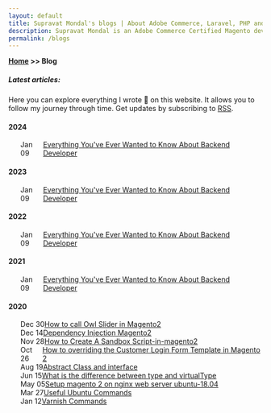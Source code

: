 ```yaml
---
layout: default
title: Supravat Mondal's blogs | About Adobe Commerce, Laravel, PHP and more
description: Supravat Mondal is an Adobe Commerce Certified Magento developer in Kolkata, India.
permalink: /blogs
---
```

**[Home](/) >> Blog**

##### Latest articles:

<p>Here you can explore everything I wrote 📝 on this website. It allows you to follow my journey through time. Get updates by subscribing to <a href="/sitemap.xml">RSS</a>.</p>
<h4>2024</h4>
<ul id="posts">
  <li style="display:flex">
    <date><time>Jan 09</time></date>
    <a href="#">Everything You've Ever Wanted to Know About Backend Developer</a>
  </li>
</ul>

<h4>2023</h4>
<ul id="posts">
  <li style="display:flex">
    <date><time>Jan 09</time></date>
    <a href="#">Everything You've Ever Wanted to Know About Backend Developer</a>
  </li>
</ul>
<h4>2022</h4>
<ul id="posts">
  <li style="display:flex">
    <date><time>Jan 09</time></date>
    <a href="#">Everything You've Ever Wanted to Know About Backend Developer</a>
  </li>
</ul>
<h4>2021</h4>
<ul id="posts">
  <li style="display:flex">
    <date><time>Jan 09</time></date>
    <a href="#">Everything You've Ever Wanted to Know About Backend Developer</a>
  </li>
</ul>
<h4>2020</h4>
<ul id="posts">
  <li style="display:flex">
    <date><time>Dec 30</time></date>
    <a href="https://supravatm.github.io/how-to-call-owl-slider-in-magento2.html">How to call Owl Slider in Magento2</a>
  </li>
  <li style="display:flex">
    <date><time>Dec 14</time></date>
    <a href="https://supravatm.github.io/dependency-injection-magento-2.html">Dependency Injection Magento2</a>
  </li>
  <li style="display:flex">
    <date><time>Nov 28</time></date>
    <a href="https://supravatm.github.io/how-to-create-a-Sandbox-Script-in-magento2.html">How to Create A Sandbox Script-in-magento2</a>
  </li>
  <li style="display:flex">
    <date><time>Oct 26</time></date>
    <a href="https://supravatm.github.io/magento2-overriding-the-customer-login-form-template.html">How to overriding the Customer Login Form Template in Magento 2</a>
  </li>
  <li style="display:flex">
    <date><time>Aug 19</time></date>
    <a href="https://supravatm.github.io/abstract-and-interface.html">Abstract Class and interface</a>
  </li>
  <li style="display:flex">
    <date><time>Jun 15</time></date>
    <a href="https://supravatm.github.io/what-is-the-difference-between-type-and-virtualType.html">What is the difference between type and virtualType</a>
  </li>
  <li style="display:flex">
    <date><time>May 05</time></date>
    <a href="#">Setup magento 2 on nginx web server ubuntu-18.04</a>
  </li>
  <li style="display:flex">
    <date><time>Mar 27</time></date>
    <a href="https://supravatm.github.io/useful-ubuntu-commands.html">Useful Ubuntu Commands</a>
  </li>
  <li style="display:flex">
    <date><time>Jan 12</time></date>
    <a href="https://supravatm.github.io/varnish-commands.html">Varnish Commands</a>
  </li>
</ul>